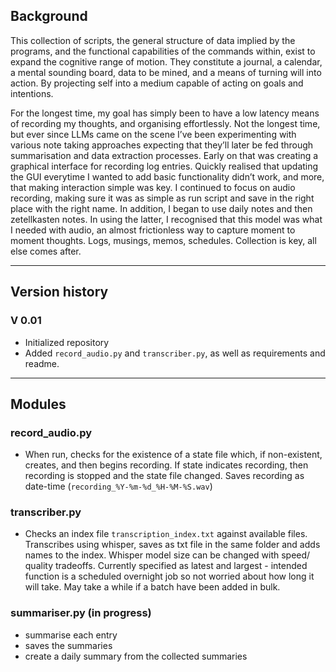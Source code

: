 ## Background   

This collection of scripts, the general structure of data implied by the programs, and the functional capabilities of the commands within, exist to expand the cognitive range of motion. They constitute a journal, a calendar, a mental sounding board, data to be mined, and a means of turning will into action. By projecting self into a medium capable of acting on goals and intentions.

For the longest time, my goal has simply been to have a low latency means of recording my thoughts, and organising effortlessly. Not the longest time, but ever since LLMs came on the scene I’ve been experimenting with various note taking approaches expecting that they’ll later be fed through summarisation and data extraction processes. Early on that was creating a graphical interface for recording log entries. Quickly realised that updating the GUI everytime I wanted to add basic functionality didn’t work, and more, that making interaction simple was key. I continued to focus on audio recording, making sure it was as simple as run script and save in the right place with the right name. In addition, I began to use daily notes and then zetellkasten notes. In using the latter, I recognised that this model was what I needed with audio, an almost frictionless way to capture moment to moment thoughts. Logs, musings, memos, schedules. Collection is key, all else comes after.

---

## Version history 
### V 0.01

- Initialized repository
- Added `record_audio.py` and `transcriber.py`, as well as requirements and readme. 

---

## Modules

### record_audio.py

- When run, checks for the existence of a state file which, if non-existent, creates, and then begins recording. If state indicates recording, then recording is stopped and the state file changed. Saves recording as date-time (`recording_%Y-%m-%d_%H-%M-%S.wav`)


### transcriber.py

- Checks an index file `transcription_index.txt` against available files. Transcribes using whisper, saves as txt file in the same folder and adds names to the index. Whisper model size can be changed with speed/ quality tradeoffs. Currently specified as latest and largest - intended function is a scheduled overnight job so not worried about how long it will take. May take a while if a batch have been added in bulk. 

### summariser.py (in progress)

- summarise each entry
- saves the summaries
- create a daily summary from the collected summaries

